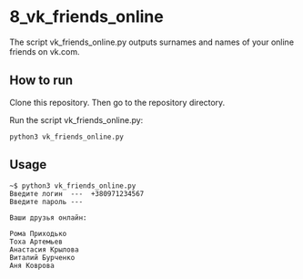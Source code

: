 8_vk_friends_online
===================

The script vk_friends_online.py outputs surnames and names of your online friends on vk.com.

How to run
---------- 

Clone this repository. Then go to the repository directory.

Run the script vk_friends_online.py:

```
python3 vk_friends_online.py
```

Usage
-----

```
~$ python3 vk_friends_online.py
Введите логин  ---  +380971234567
Введите пароль ---  

Ваши друзья онлайн:

Рома Приходько
Тоха Артемьев
Анастасия Крылова
Виталий Бурченко
Аня Коврова
```
